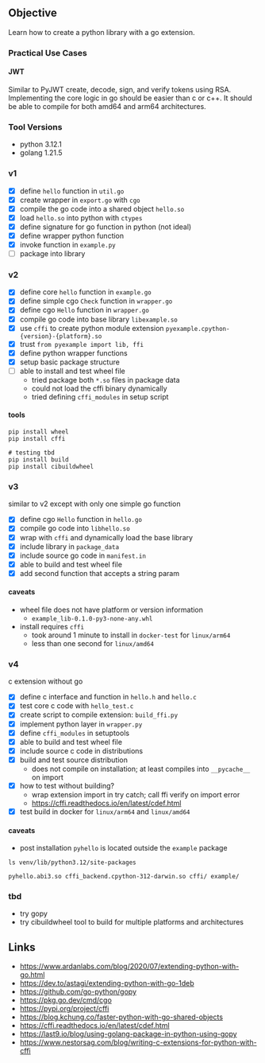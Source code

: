 ## Objective
Learn how to create a python library with a go extension.

### Practical Use Cases
#### JWT
Similar to PyJWT create, decode, sign, and verify tokens using RSA. Implementing the core logic in go should be easier
than c or c++. It should be able to compile for both amd64 and arm64 architectures.

### Tool Versions
- python 3.12.1
- golang 1.21.5

### v1
- [x] define `hello` function in `util.go`
- [x] create wrapper in `export.go` with `cgo`
- [x] compile the go code into a shared object `hello.so`
- [x] load `hello.so` into python with `ctypes`
- [x] define signature for go function in python (not ideal)
- [x] define wrapper python function
- [x] invoke function in `example.py`
- [ ] package into library

### v2
- [x] define core `hello` function in `example.go`
- [x] define simple cgo `Check` function in `wrapper.go`
- [x] define cgo `Hello` function in `wrapper.go`
- [x] compile go code into base library `libexample.so`
- [x] use `cffi` to create python module extension `pyexample.cpython-{version}-{platform}.so`
- [x] trust `from pyexample import lib, ffi`
- [x] define python wrapper functions
- [x] setup basic package structure
- [ ] able to install and test wheel file
  - tried package both `*.so` files in package data
  - could not load the cffi binary dynamically
  - tried defining `cffi_modules` in setup script

#### tools
```shell
pip install wheel
pip install cffi
```
```shell
# testing tbd
pip install build
pip install cibuildwheel
```

### v3
similar to v2 except with only one simple go function
- [x] define cgo `Hello` function in `hello.go`
- [x] compile go code into `libhello.so`
- [x] wrap with `cffi` and dynamically load the base library
- [x] include library in `package_data`
- [x] include source go code in `manifest.in`
- [x] able to build and test wheel file
- [x] add second function that accepts a string param

#### caveats
- wheel file does not have platform or version information
  - `example_lib-0.1.0-py3-none-any.whl`
- install requires `cffi`
  - took around 1 minute to install in `docker-test` for `linux/arm64`
  - less than one second for `linux/amd64`

### v4
c extension without go
- [x] define c interface and function in `hello.h` and `hello.c`
- [x] test core c code with `hello_test.c`
- [x] create script to compile extension: `build_ffi.py`
- [x] implement python layer in `wrapper.py`
- [x] define `cffi_modules` in setuptools
- [x] able to build and test wheel file
- [x] include source c code in distributions
- [x] build and test source distribution
  - does not compile on installation; at least compiles into `__pycache__` on import
- [x] how to test without building?
  - wrap extension import in try catch; call ffi verify on import error
  - https://cffi.readthedocs.io/en/latest/cdef.html
- [x] test build in docker for `linux/arm64` and `linux/amd64`

#### caveats
- post installation `pyhello` is located outside the `example` package
```shell
ls venv/lib/python3.12/site-packages
```
```text
pyhello.abi3.so cffi_backend.cpython-312-darwin.so cffi/ example/
```

### tbd
- try gopy
- try cibuildwheel tool to build for multiple platforms and architectures

## Links
- https://www.ardanlabs.com/blog/2020/07/extending-python-with-go.html
- https://dev.to/astagi/extending-python-with-go-1deb
- https://github.com/go-python/gopy
- https://pkg.go.dev/cmd/cgo
- https://pypi.org/project/cffi
- https://blog.kchung.co/faster-python-with-go-shared-objects
- https://cffi.readthedocs.io/en/latest/cdef.html
- https://last9.io/blog/using-golang-package-in-python-using-gopy
- https://www.nestorsag.com/blog/writing-c-extensions-for-python-with-cffi
